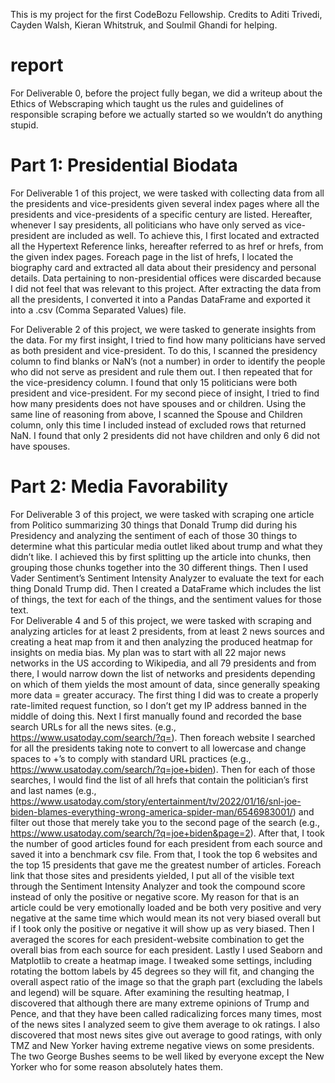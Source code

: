 This is my project for the first CodeBozu Fellowship.
Credits to Aditi Trivedi, Cayden Walsh, Kieran Whitstruk, and Soulmil Ghandi for helping. 

# report 
For Deliverable 0, before the project fully began, we did a writeup about the Ethics of Webscraping which taught us the rules and guidelines of responsible scraping before we actually started so we wouldn’t do anything stupid. 

# Part 1: Presidential Biodata
For Deliverable 1 of this project, we were tasked with collecting data from all the presidents and vice-presidents given several index pages where all the presidents and vice-presidents of a specific century are listed. Hereafter, whenever I say presidents, all politicians who have only served as vice-president are included as well. 
To achieve this, I first located and extracted all the Hypertext Reference links, hereafter referred to as href or hrefs, from the given index pages. Foreach page in the list of hrefs, I located the biography card and extracted all data about their presidency and personal details. Data pertaining to non-presidential offices were discarded because I did not feel that was relevant to this project. After extracting the data from all the presidents, I converted it into a Pandas DataFrame and exported it into a .csv (Comma Separated Values) file. 

For Deliverable 2 of this project, we were tasked to generate insights from the data. For my first insight, I tried to find how many politicians have served as both president and vice-president. To do this, I scanned the presidency column to find blanks or NaN’s (not a number) in order to identify the people who did not serve as president and rule them out. I then repeated that for the vice-presidency column. I found that only 15 politicians were both president and vice-president. For my second piece of insight, I tried to find how many presidents does not have spouses and or children. Using the same line of reasoning from above, I scanned the Spouse and Children column, only this time I included instead of excluded rows that returned NaN. I found that only 2 presidents did not have children and only 6 did not have spouses. 

# Part 2: Media Favorability 
For Deliverable 3 of this project, we were tasked with scraping one article from Politico summarizing 30 things that Donald Trump did during his Presidency and analyzing the sentiment of each of those 30 things to determine what this particular media outlet liked about trump and what they didn’t like. 
I achieved this by first splitting up the article into chunks, then grouping those chunks together into the 30 different things. Then I used Vader Sentiment’s Sentiment Intensity Analyzer to evaluate the text for each thing Donald Trump did. Then I created a DataFrame which includes the list of things, the text for each of the things, and the sentiment values for those text.  
For Deliverable 4 and 5 of this project, we were tasked with scraping and analyzing articles for at least 2 presidents, from at least 2 news sources and creating a heat map from it and then analyzing the produced heatmap for insights on media bias. 
My plan was to start with all 22 major news networks in the US according to Wikipedia, and all 79 presidents and from there, I would narrow down the list of networks and presidents depending on which of them yields the most amount of data, since generally speaking more data = greater accuracy. 
The first thing I did was to create a properly rate-limited request function, so I don’t get my IP address banned in the middle of doing this. Next I first manually found and recorded the base search URLs for all the news sites. (e.g., https://www.usatoday.com/search/?q=). Then foreach website I searched for all the presidents taking note to convert to all lowercase and change spaces to +’s to comply with standard URL practices (e.g., https://www.usatoday.com/search/?q=joe+biden). Then for each of those searches, I would find the list of all hrefs that contain the politician’s first and last names (e.g., https://www.usatoday.com/story/entertainment/tv/2022/01/16/snl-joe-biden-blames-everything-wrong-america-spider-man/6546983001/) and filter out those that merely take you to the second page of the search (e.g., https://www.usatoday.com/search/?q=joe+biden&page=2). After that, I took the number of good articles found for each president from each source and saved it into a benchmark csv file. From that, I took the top 6 websites and the top 15 presidents that gave me the greatest number of articles. Foreach link that those sites and presidents yielded, I put all of the visible text through the Sentiment Intensity Analyzer and took the compound score instead of only the positive or negative score. My reason for that is an article could be very emotionally loaded and be both very positive and very negative at the same time which would mean its not very biased overall but if I took only the positive or negative it will show up as very biased. Then I averaged the scores for each president-website combination to get the overall bias from each source for each president. Lastly I used Seaborn and Matplotlib to create a heatmap image. I tweaked some settings, including rotating the bottom labels by 45 degrees so they will fit, and changing the overall aspect ratio of the image so that the graph part (excluding the labels and legend) will be square. 
After examining the resulting heatmap, I discovered that although there are many extreme opinions of Trump and Pence, and that they have been called radicalizing forces many times, most of the news sites I analyzed seem to give them average to ok ratings. I also discovered that most news sites give out average to good ratings, with only TMZ and New Yorker having extreme negative views on some presidents. The two George Bushes seems to be well liked by everyone except the New Yorker who for some reason absolutely hates them. 

